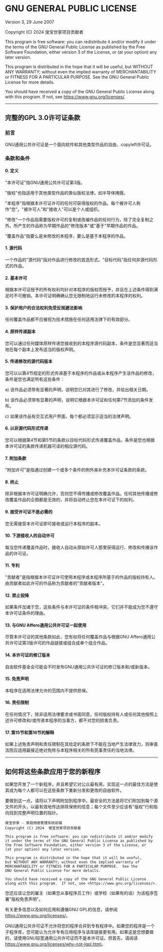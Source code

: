 # GNU GENERAL PUBLIC LICENSE
Version 3, 29 June 2007

Copyright (C) 2024 俊宝世家项目贡献者

This program is free software: you can redistribute it and/or modify
it under the terms of the GNU General Public License as published by
the Free Software Foundation, either version 3 of the License, or
(at your option) any later version.

This program is distributed in the hope that it will be useful,
but WITHOUT ANY WARRANTY; without even the implied warranty of
MERCHANTABILITY or FITNESS FOR A PARTICULAR PURPOSE.  See the
GNU General Public License for more details.

You should have received a copy of the GNU General Public License
along with this program.  If not, see <https://www.gnu.org/licenses/>.

---

## 完整的GPL 3.0许可证条款

### 前言

GNU通用公共许可证是一个面向软件和其他类型作品的自由、copyleft许可证。

### 条款和条件

#### 0. 定义

"本许可证"指GNU通用公共许可证第3版。

"版权"也指适用于其他类型作品的类似版权法律，如半导体掩膜。

"本程序"指根据本许可证许可的任何可获得版权的作品。每个被许可人称作"您"。"被许可人"和"接收人"可以是个人或组织。

"修改"一个作品指需要版权许可的复制或改编作品的任何行为，除了完全复制之外。所产生的作品称为早期作品的"修改版本"或"基于"早期作品的作品。

"覆盖作品"指要么是未修改的本程序，要么是基于本程序的作品。

#### 1. 源代码

一个作品的"源代码"指对作品进行修改的首选形式。"目标代码"指任何非源代码形式的作品。

#### 2. 基本许可

根据本许可证授予的所有权利均针对本程序的版权而授予，并且在上述条件得到满足时不可撤销。本许可证明确确认您无限制地运行未修改的本程序的权利。

#### 3. 保护用户的合法权利免受反规避法影响

任何覆盖作品都不应被视为技术措施在任何适用法律下的有效部分。

#### 4. 原样传递副本

您可以通过任何媒体原样传递您接收到的本程序源代码副本，条件是您显著而适当地在每个副本上发布适当的版权声明。

#### 5. 传递修改的源代码版本

您可以以第4节规定的形式传递基于本程序的作品或从本程序产生该作品的修改，条件是您也满足所有这些条件：

a) 该作品必须带有显著的声明，说明您已对其进行了修改，并给出相关日期。

b) 该作品必须带有显著的声明，说明它根据本许可证和任何第7节添加的条件发布。

c) 如果该作品有交互式用户界面，每个都必须显示适当的法律声明。

#### 6. 以非源代码形式传递

您可以根据第4节和第5节的条款以目标代码形式传递覆盖作品，条件是您也根据本许可证的条款传递机器可读的相应源代码。

#### 7. 附加条款

"附加许可"是指通过创建一个或多个条件的例外来补充本许可证条款的条款。

#### 8. 终止

除非根据本许可证明确允许，否则您不得传播或修改覆盖作品。任何其他传播或修改覆盖作品的企图都是无效的，并将自动终止您在本许可证下的权利。

#### 9. 接受许可证不是必需的

您无需接受本许可证即可接收或运行本程序的副本。

#### 10. 下游接收人的自动许可

每当您传递覆盖作品时，接收人自动从原始许可人那里获得运行、修改和传播该作品的许可证。

#### 11. 专利

"贡献者"是指根据本许可证许可使用本程序或本程序所基于的作品的版权持有人。由贡献者如此许可的作品称为贡献者的"贡献者版本"。

#### 12. 禁止投降

如果条件加诸于您，这些条件与本许可证的条件相冲突，它们并不能成为您不遵守本许可证条件的理由。

#### 13. 与GNU Affero通用公共许可证一起使用

尽管本许可证的其他条款如此，您有权将任何覆盖作品与根据GNU Affero通用公共许可证第3版许可的作品链接或组合成单个组合作品。

#### 14. 本许可证的修订版本

自由软件基金会可能会不时发布GNU通用公共许可证的修订版本和/或新版本。

#### 15. 免责声明

本程序在适用法律允许的范围内不提供担保。

#### 16. 责任限制

在任何情况下，除非适用法律要求或书面同意，任何版权持有人或任何其他按照上述许可修改和/或传递本程序的当事方，都不对您的损害负责。

#### 17. 第15节和第16节的解释

如果上述免责声明和责任限制在其给定的条款下不能在当地产生法律效力，则审查法院应适用最接近绝对免除与本程序相关的所有民事责任的当地法律。

---

## 如何将这些条款应用于您的新程序

如果您开发了一个新程序，并且希望它对公众最有用，实现这一点的最佳方法是使其成为每个人都可以在这些条款下重新分发和更改的自由软件。

要做到这一点，请将以下声明附加到程序中。最安全的方法是将它们附加到每个源文件的开头，以最有效地传达排除保修的信息；每个文件至少应该有"版权"行和指向找到完整声明位置的指针。

```
俊宝世家 - 家庭相册管理系统前端
Copyright (C) 2024  俊宝世家项目贡献者

This program is free software: you can redistribute it and/or modify
it under the terms of the GNU General Public License as published by
the Free Software Foundation, either version 3 of the License, or
(at your option) any later version.

This program is distributed in the hope that it will be useful,
but WITHOUT ANY WARRANTY; without even the implied warranty of
MERCHANTABILITY or FITNESS FOR A PARTICULAR PURPOSE.  See the
GNU General Public License for more details.

You should have received a copy of the GNU General Public License
along with this program.  If not, see <https://www.gnu.org/licenses/>.
```

您还应该让您的雇主（如果您从事程序员工作）或学校（如果有的话）为该程序签署"版权免责声明"。

有关更多信息以及如何应用和遵循GNU GPL的信息，请参阅<https://www.gnu.org/licenses/>。

GNU通用公共许可证不允许将您的程序合并到专有程序中。如果您的程序是一个子程序库，您可能认为允许专有应用程序与该库链接更有用。如果这是您想要做的，请使用GNU较宽通用公共许可证而不是本许可证。但首先，请阅读<https://www.gnu.org/licenses/why-not-lgpl.html>。 